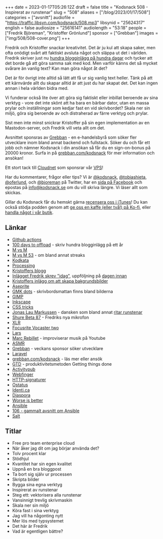 +++
date = 2023-01-17T05:26:12Z
draft = false
title = "Kodsnack 508 - Inspirerat av runstenar"
slug = "508"
aliases = ["/blog/2023/01/17/508"]
categories = ["avsnitt"]
audiofile = "https://traffic.libsyn.com/kodsnack/508.mp3"
libsynid = "25624317"
english = false
audiosize = "25616141"
audiolength = "53:18"
people = ["Fredrik Björeman", "Kristoffer Grönlund"]
sponsor = ["Grebban"]
images = ["img/508/508-cover.png"]
+++

Fredrik och Kristoffer snackar kreativitet. Det är ju kul att skapa saker, men ofta onödigt svårt att faktiskt avsluta något och släppa ut det i världen. Fredrik skriver just nu [hundra blogginlägg på hundra dagar](https://100daystooffload.com/) och tycker att det borde gå att göra samma sak med kod. Men varför känns det så mycket svårare än vanlig text? Kan man göra något åt det?

Det är för övrigt inte alltid så lätt att få ur sig vanlig text heller. Tänk på att ett kärnvärde allt du skapar alltid är att just du har skapat det. Det kan ingen annan i hela världen bidra med.

Vi funderar också lite över att göra sig faktiskt eller inbillat beroende av sina verktyg - vore det inte skönt att ha bara en bärbar dator, utan en massa prylar och inställningar som kedjar fast en vid skrivbordet? Skala ner sin miljö, göra sig beroende av och distraherad av färre verktyg och prylar.

Sist men inte minst snickrar Kristoffer på sin egen implementation av en Mastodon-server, och Fredrik vill veta allt om det.

Avsnittet sponsras av [Grebban](https://www.grebban.com/kodsnack) - en e-handelsbyrå som söker fler utvecklare inom bland annat backend och fullstack. Söker du och får ett jobb och nämner Kodsnack i din ansökan så får du en sign-on-bonus på 20000 kronor. Surfa in på [grebban.com/kodsnack](https://www.grebban.com/kodsnack) för mer information och ansökan!

Ett stort tack till [Cloudnet](https://www.cloudnet.se) som sponsrar vår [VPS](https://en.wikipedia.org/wiki/Virtual_private_server)!

Har du kommentarer, frågor eller tips? Vi är [@kodsnack](https://www.twitter.com/kodsnack), [@tobiashieta](https://www.twitter.com/tobiashieta), [@oferlund](https://www.twitter.com/oferlund), och [@bjoreman](https://www.twitter.com/bjoreman) på Twitter, har en [sida på Facebook](https://www.facebook.com/kodsnack) och epostas på [info@kodsnack.se](mailto:info@kodsnack.se) om du vill skriva längre. Vi läser allt som skickas.

Gillar du Kodsnack får du hemskt gärna [recensera oss i iTunes](https://itunes.apple.com/se/podcast/kodsnack/id561631498?l=en)! Du kan också stödja podden genom att <a href="https://ko-fi.com/kodsnack" rel="payment">ge oss en kaffe (eller två!) på Ko-fi</a>, eller [handla något i vår butik](https://shop.spreadshirt.se/kodsnack/).

## Länkar ##
* [Github actions](https://docs.github.com/en/actions)
* [100 days to offload](https://100daystooffload.com/) - skriv hundra blogginlägg på ett år
* [M vs M](https://mvsm.se/)
* [M vs M 53](https://mvsm.se/podcast/53-lagg-det-pa-data/) - om bland annat streaks
* [Kodkata](https://en.wikipedia.org/wiki/Kata#Outside_martial_arts)
* [Processing](https://processing.org/)
* [Kristoffers blogg](https://write.as/oferlund/)
* [Inlägget Fredrik skrev "idag"](https://bjoreman.com/diary/2023/2023-01-12.html), uppföljning på [dagen innan](https://bjoreman.com/diary/2023/2023-01-11.html)
* [Kristoffers inlägg om att skapa bakgrundsbilder](https://write.as/oferlund/aseprite-script-to-fill-with-dot-pattern)
* [Aseprite](https://www.aseprite.org/)
* [GMK dots](https://oblotzky.industries/products/gmk-dots-2) - skrivbordsmattan finns bland bilderna
* [GIMP](https://en.wikipedia.org/wiki/GIMP)
* [Inkscape](https://inkscape.org/)
* [CSS tricks](https://css-tricks.com/)
* [Jonas Lau Markussen](https://jonaslaumarkussen.com/) - dansken som bland annat [ritar runstenar](https://jonaslaumarkussen.com/article/the-runestone-styles/)
* [Shure Beta 87](https://www.shure.com/en-US/products/microphones/beta_87a?variant=BETA87A) - Fredriks nya mikrofon
* [XLR](https://en.wikipedia.org/wiki/XLR_connector)
* [Focusrite Vocaster two ](https://focusrite.com/en/usb-audio-interface/vocaster/vocaster-two)
* [Lars](https://underjord.io/)
* [Marc Rebillet](https://www.youtube.com/@MarcRebillet) - improviserar musik på Youtube
* [ASMR](https://en.wikipedia.org/wiki/ASMR)
* [Grebban](https://www.grebban.com/kodsnack) - veckans sponsor söker utvecklare
* [Laravel](https://laravel.com/)
* [grebban.com/kodsnack](https://www.grebban.com/kodsnack) - läs mer eller ansök
* [GTD](https://en.wikipedia.org/wiki/Getting_Things_Done) - produktivitetsmetoden Getting things done
* [Activitypub](https://en.wikipedia.org/wiki/ActivityPub)
* [Webfinger](https://en.wikipedia.org/wiki/WebFinger)
* [HTTP-signaturer](https://oauth.net/http-signatures/)
* [Ostatus](https://en.wikipedia.org/wiki/OStatus)
* [Identi.ca](https://en.wikipedia.org/wiki/Identi.ca)
* [Diaspora](https://en.wikipedia.org/wiki/Diaspora_%28social_network%29)
* [Worse is better](https://www.dreamsongs.com/WorseIsBetter.html)
* [Ansible](https://www.ansible.com/)
* [106 - gammalt avsnitt om Ansible](https://kodsnack.se/106/)
* [Salt](https://docs.saltproject.io/en/latest/topics/about_salt_project.html)

## Titlar ##
* Free pro team enterprise cloud
* När åker jag dit om jag börjar använda det?
* Tolv procent klar
* Stödhjul
* Kvantitet har sin egen kvalitet
* Uppnå en bra bloggpost
* Ta bort sig själv ur processen
* Skripta bilder
* Bygga sina egna verktyg
* Inspirerat av runstenar
* Steg ett: vektorisera alla runstenar
* Vansinnigt trevlig skrivmaskin
* Skala ner sin miljö
* Köra fast i sina verktyg
* Jag vill ha någonting nytt
* Mer lös med typsystemet
* Det här är Fredrik
* Vad är egentligen bättre?
